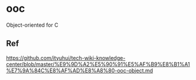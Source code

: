 # ooc
Object-oriented for C

## Ref
https://github.com/ityuhui/tech-wiki-knowledge-center/blob/master/%E9%9D%A2%E5%90%91%E5%AF%B9%E8%B1%A1%E7%9A%84C%E8%AF%AD%E8%A8%80-ooc-object.md
